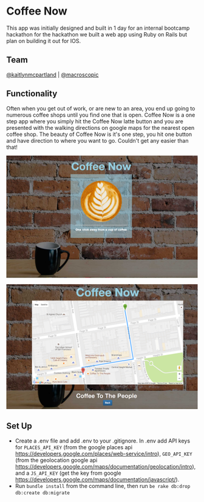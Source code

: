 # Coffee Now
This app was initially designed and built in 1 day for an internal bootcamp hackathon for the hackathon we built a web app using Ruby on Rails but plan on building it out for IOS.

## Team
[@kaitlynmcpartland](https://github.com/KaitlynMcPartland)       | [@macroscopic](https://github.com/macroscopic)

## Functionality
Often when you get out of work, or are new to an area, you end up going to numerous coffee shops until you find one that is open. Coffee Now is a one step app where you simply hit the Coffee Now latte button and you are presented with the walking directions on google maps for the nearest open coffee shop. The beauty of Coffee Now is it's one step, you hit one button and have direction to where you want to go. Couldn't get any easier than that!

![images](CoffeeNowLanding.png)

![images](CoffeeNowResult.png)

## Set Up
* Create a .env file and add .env to your .gitignore. In .env add API keys for ```PLACES_API_KEY``` (from the google places api https://developers.google.com/places/web-service/intro), ```GEO_API_KEY``` (from the geolocation google api https://developers.google.com/maps/documentation/geolocation/intro), and a ```JS_API_KEY``` (get the key from google https://developers.google.com/maps/documentation/javascript/).
* Run ```bundle install``` from the command line, then run ```be rake db:drop db:create db:migrate```



